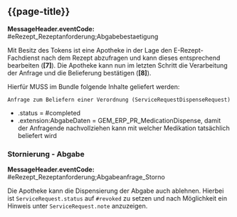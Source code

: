 ## {{page-title}}

**MessageHeader.eventCode:** #eRezept_Rezeptanforderung;Abgabebestaetigung

Mit Besitz des Tokens ist eine Apotheke in der Lage den E-Rezept-Fachdienst nach dem Rezept abzufragen und kann dieses entsprechend bearbeiten (**[7]**).
Die Apotheke kann nun im letzten Schritt die Verarbeitung der Anfrage und die Belieferung bestätigen (**[8]**).

Hierfür MUSS im Bundle folgende Inhalte geliefert werden:

`Anfrage zum Beliefern einer Verordnung (ServiceRequestDispenseRequest)`

* .status = #completed
* .extension:AbgabeDaten = GEM_ERP_PR_MedicationDispense, damit der Anfragende nachvollziehen kann mit welcher Medikation tatsächlich beliefert wird

### Stornierung - Abgabe

**MessageHeader.eventCode:** #eRezept_Rezeptanforderung;Abgabeanfrage_Storno

Die Apotheke kann die Dispensierung der Abgabe auch ablehnen. Hierbei ist `ServiceRequest.status` auf `#revoked` zu setzen und nach Möglichkeit ein Hinweis unter `ServiceRequest.note` anzuzeigen.
